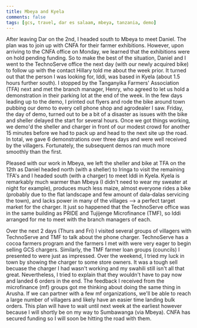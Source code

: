 ```yaml
---
title: Mbeya and Kyela
comments: false
tags: [gcs, travel, dar es salaam, mbeya, tanzania, demo]
---
```

After leaving Dar on the 2nd, I headed south to Mbeya to meet Daniel. The plan was to join up with CNFA for their farmer exhibitions. However, upon arriving to the CNFA office on Monday, we learned that the exhibitions were on hold pending funding. So to make the best of the situation, Daniel and I went to the TechnoServe office the next day (with our newly acquired bike) to follow up with the contact Hillary told me about the week prior. <!-- more --> It turned out that the person I was looking for, Iddi, was based in Kyela (about 1.5 hours further south). I stopped by the Tanganyika Farmers' Association (TFA) next and met the branch manager, Henry, who agreed to let us hold a demonstration in their parking lot at the end of the week. In the few days leading up to the demo, I printed out flyers and rode the bike around town pubbing our demo to every cell phone shop and agrodealer I saw. Friday, the day of demo, turned out to be a bit of a disaster as issues with the bike and sheller delayed the start for several hours. Once we got things working, we demo'd the sheller and charger in front of our modest crowd for another 15 minutes before we had to pack up and head to the next site up the road. In total, we gave 6 demonstrations over three days and were well received by the villagers. Fortunately, the subsequent demos ran much more smoothly than the first.

Pleased with our work in Mbeya, we left the sheller and bike at TFA on the 12th as Daniel headed north (with a sheller) to Iringa to visit the remaining TFA's and I headed south (with a charger) to meet Iddi in Kyela. Kyela is remarkably much warmer than Mbeya (I didn't need to wear my sweater at night for example), produces much less maize, almost everyone rides a bike (probably due to the flat landscape and few amount of dala-dalas servicing the town), and lacks power in many of the villages --> a perfect target market for the charger. It just so happened that the TechnoServe office was in the same building as PRIDE and Tujijenge Microfinance (TMF), so Iddi arranged for me to meet with the branch managers of each.

Over the next 2 days (Thurs and Fri) I visited several groups of villagers with TechnoServe and TMF to talk about the phone charger. TechnoServe has a cocoa farmers program and the farmers I met with were very eager to begin selling GCS chargers. Similarly, the TMF farmer loan groups (councils) I presented to were just as impressed. Over the weekend, I tried my luck in town by showing the charger to some store owners. It was a tough sell becuase the charger I had wasn't working and my swahili still isn't all that great. Nevertheless, I tried to explain that they wouldn't have to pay now and landed 6 orders in the end. The feedback I received from the microfinance (mf) groups got me thinking about doing the same thing in Arusha. If we can partner with a few mf organizations, we'll be able to reach a large number of villagers and likely have an easier time landing bulk orders. This plan will have to wait until next week at the earliest however because I will shortly be on my way to Sumbawanga (via Mbeya). CNFA has secured funding so I will soon be hitting the road with them.
